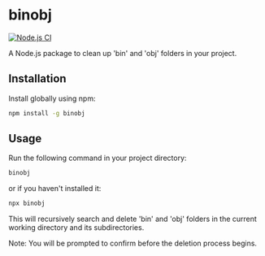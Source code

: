 # binobj

[![Node.js CI](https://github.com/mburakeker/binobj/actions/workflows/node.js.yml/badge.svg)](https://github.com/mburakeker/binobj/actions/workflows/node.js.yml)

A Node.js package to clean up 'bin' and 'obj' folders in your project.

## Installation

Install globally using npm:

```bash
npm install -g binobj
```

## Usage

Run the following command in your project directory:

```bash
binobj
```

or if you haven't installed it:

```bash
npx binobj
```

This will recursively search and delete 'bin' and 'obj' folders in the current working directory and its subdirectories.

Note: You will be prompted to confirm before the deletion process begins.
